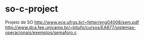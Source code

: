 # so-c-project
Projeto de SO 
http://www.ece.ufrgs.br/~fetter/eng04008/sem.pdf
http://www.dca.fee.unicamp.br/~lotufo/cursos/EA877/sistemas-operacionais/exemplos/semaforo.c
